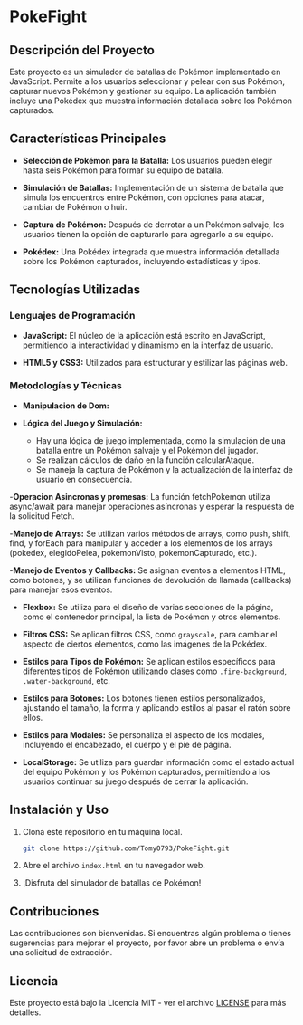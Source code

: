 # PokeFight

## Descripción del Proyecto

Este proyecto es un simulador de batallas de Pokémon implementado en JavaScript. Permite a los usuarios seleccionar y pelear con sus Pokémon, capturar nuevos Pokémon y gestionar su equipo. La aplicación también incluye una Pokédex que muestra información detallada sobre los Pokémon capturados.

## Características Principales

- **Selección de Pokémon para la Batalla:** Los usuarios pueden elegir hasta seis Pokémon para formar su equipo de batalla.
  
- **Simulación de Batallas:** Implementación de un sistema de batalla que simula los encuentros entre Pokémon, con opciones para atacar, cambiar de Pokémon o huir.

- **Captura de Pokémon:** Después de derrotar a un Pokémon salvaje, los usuarios tienen la opción de capturarlo para agregarlo a su equipo.

- **Pokédex:** Una Pokédex integrada que muestra información detallada sobre los Pokémon capturados, incluyendo estadísticas y tipos.

## Tecnologías Utilizadas

### Lenguajes de Programación

- **JavaScript:** El núcleo de la aplicación está escrito en JavaScript, permitiendo la interactividad y dinamismo en la interfaz de usuario.

- **HTML5 y CSS3:** Utilizados para estructurar y estilizar las páginas web.

### Metodologías y Técnicas

- **Manipulacion de Dom:**

- **Lógica del Juego y Simulación:**
  - Hay una lógica de juego implementada, como la simulación de una batalla entre un Pokémon salvaje y el Pokémon del jugador.
  - Se realizan cálculos de daño en la función calcularAtaque.
  - Se maneja la captura de Pokémon y la actualización de la interfaz de usuario en consecuencia.

-**Operacion Asincronas y promesas:** La función fetchPokemon utiliza async/await para manejar operaciones asíncronas y esperar la respuesta de la solicitud Fetch.

-**Manejo de Arrays:** Se utilizan varios métodos de arrays, como push, shift, find, y forEach para manipular y acceder a los elementos de los arrays (pokedex, elegidoPelea, pokemonVisto, pokemonCapturado, etc.).

-**Manejo de Eventos y Callbacks:** Se asignan eventos a elementos HTML, como botones, y se utilizan funciones de devolución de llamada (callbacks) para manejar esos eventos.

- **Flexbox:** Se utiliza para el diseño de varias secciones de la página, como el contenedor principal, la lista de Pokémon y otros elementos.

- **Filtros CSS:** Se aplican filtros CSS, como `grayscale`, para cambiar el aspecto de ciertos elementos, como las imágenes de la Pokédex.

- **Estilos para Tipos de Pokémon:** Se aplican estilos específicos para diferentes tipos de Pokémon utilizando clases como `.fire-background`, `.water-background`, etc.

- **Estilos para Botones:** Los botones tienen estilos personalizados, ajustando el tamaño, la forma y aplicando estilos al pasar el ratón sobre ellos.

- **Estilos para Modales:** Se personaliza el aspecto de los modales, incluyendo el encabezado, el cuerpo y el pie de página.

- **LocalStorage:** Se utiliza para guardar información como el estado actual del equipo Pokémon y los Pokémon capturados, permitiendo a los usuarios continuar su juego después de cerrar la aplicación.

## Instalación y Uso

1. Clona este repositorio en tu máquina local.
   ```bash
   git clone https://github.com/Tomy0793/PokeFight.git
   ```

2. Abre el archivo `index.html` en tu navegador web.

3. ¡Disfruta del simulador de batallas de Pokémon!

## Contribuciones

Las contribuciones son bienvenidas. Si encuentras algún problema o tienes sugerencias para mejorar el proyecto, por favor abre un problema o envía una solicitud de extracción.

## Licencia

Este proyecto está bajo la Licencia MIT - ver el archivo [LICENSE](LICENSE) para más detalles.
